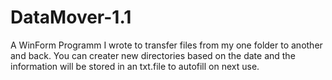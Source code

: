 # DataMover-1.1
A WinForm Programm I wrote to transfer files from my one folder to another and back. You can creater new directories based on the date and the information will be stored in an txt.file to autofill on next use.
